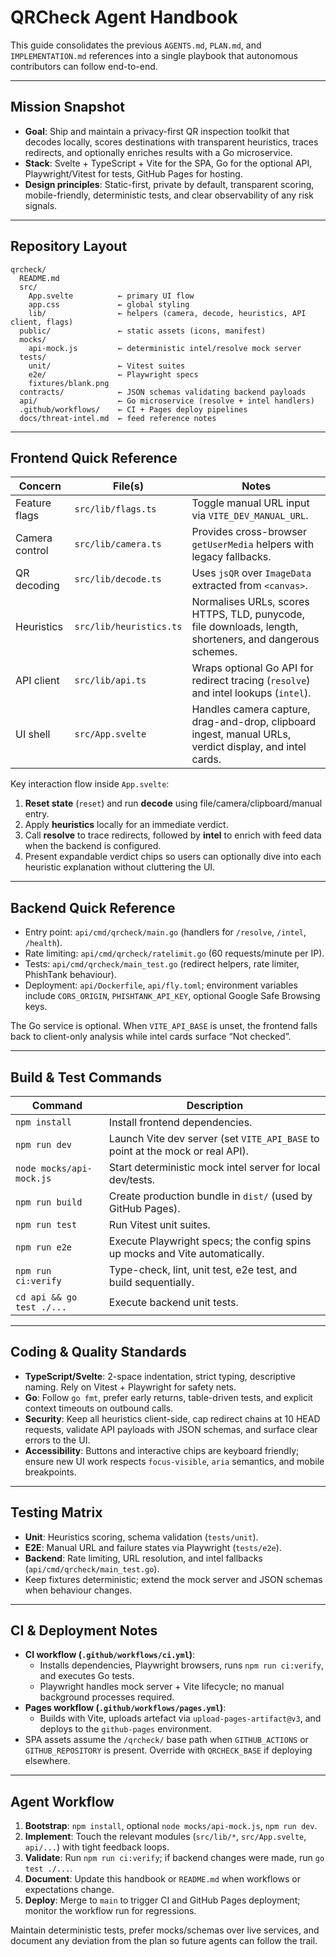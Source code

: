 # QRCheck Agent Handbook

This guide consolidates the previous `AGENTS.md`, `PLAN.md`, and `IMPLEMENTATION.md` references into a single playbook that autonomous contributors can follow end-to-end.

---

## Mission Snapshot

- **Goal**: Ship and maintain a privacy-first QR inspection toolkit that decodes locally, scores destinations with transparent heuristics, traces redirects, and optionally enriches results with a Go microservice.
- **Stack**: Svelte + TypeScript + Vite for the SPA, Go for the optional API, Playwright/Vitest for tests, GitHub Pages for hosting.
- **Design principles**: Static-first, private by default, transparent scoring, mobile-friendly, deterministic tests, and clear observability of any risk signals.

---

## Repository Layout

```
qrcheck/
  README.md
  src/
    App.svelte          ← primary UI flow
    app.css             ← global styling
    lib/                ← helpers (camera, decode, heuristics, API client, flags)
  public/               ← static assets (icons, manifest)
  mocks/
    api-mock.js         ← deterministic intel/resolve mock server
  tests/
    unit/               ← Vitest suites
    e2e/                ← Playwright specs
    fixtures/blank.png
  contracts/            ← JSON schemas validating backend payloads
  api/                  ← Go microservice (resolve + intel handlers)
  .github/workflows/    ← CI + Pages deploy pipelines
  docs/threat-intel.md  ← feed reference notes
```

---

## Frontend Quick Reference

| Concern | File(s) | Notes |
| --- | --- | --- |
| Feature flags | `src/lib/flags.ts` | Toggle manual URL input via `VITE_DEV_MANUAL_URL`. |
| Camera control | `src/lib/camera.ts` | Provides cross-browser `getUserMedia` helpers with legacy fallbacks. |
| QR decoding | `src/lib/decode.ts` | Uses `jsQR` over `ImageData` extracted from `<canvas>`. |
| Heuristics | `src/lib/heuristics.ts` | Normalises URLs, scores HTTPS, TLD, punycode, file downloads, length, shorteners, and dangerous schemes. |
| API client | `src/lib/api.ts` | Wraps optional Go API for redirect tracing (`resolve`) and intel lookups (`intel`). |
| UI shell | `src/App.svelte` | Handles camera capture, drag-and-drop, clipboard ingest, manual URLs, verdict display, and intel cards. |

Key interaction flow inside `App.svelte`:
1. **Reset state** (`reset`) and run **decode** using file/camera/clipboard/manual entry.
2. Apply **heuristics** locally for an immediate verdict.
3. Call **resolve** to trace redirects, followed by **intel** to enrich with feed data when the backend is configured.
4. Present expandable verdict chips so users can optionally dive into each heuristic explanation without cluttering the UI.

---

## Backend Quick Reference

- Entry point: `api/cmd/qrcheck/main.go` (handlers for `/resolve`, `/intel`, `/health`).
- Rate limiting: `api/cmd/qrcheck/ratelimit.go` (60 requests/minute per IP).
- Tests: `api/cmd/qrcheck/main_test.go` (redirect helpers, rate limiter, PhishTank behaviour).
- Deployment: `api/Dockerfile`, `api/fly.toml`; environment variables include `CORS_ORIGIN`, `PHISHTANK_API_KEY`, optional Google Safe Browsing keys.

The Go service is optional. When `VITE_API_BASE` is unset, the frontend falls back to client-only analysis while intel cards surface “Not checked”.

---

## Build & Test Commands

| Command | Description |
| --- | --- |
| `npm install` | Install frontend dependencies. |
| `npm run dev` | Launch Vite dev server (set `VITE_API_BASE` to point at the mock or real API). |
| `node mocks/api-mock.js` | Start deterministic mock intel server for local dev/tests. |
| `npm run build` | Create production bundle in `dist/` (used by GitHub Pages). |
| `npm run test` | Run Vitest unit suites. |
| `npm run e2e` | Execute Playwright specs; the config spins up mocks and Vite automatically. |
| `npm run ci:verify` | Type-check, lint, unit test, e2e test, and build sequentially. |
| `cd api && go test ./...` | Execute backend unit tests. |

---

## Coding & Quality Standards

- **TypeScript/Svelte**: 2-space indentation, strict typing, descriptive naming. Rely on Vitest + Playwright for safety nets.
- **Go**: Follow `go fmt`, prefer early returns, table-driven tests, and explicit context timeouts on outbound calls.
- **Security**: Keep all heuristics client-side, cap redirect chains at 10 HEAD requests, validate API payloads with JSON schemas, and surface clear errors to the UI.
- **Accessibility**: Buttons and interactive chips are keyboard friendly; ensure new UI work respects `focus-visible`, `aria` semantics, and mobile breakpoints.

---

## Testing Matrix

- **Unit**: Heuristics scoring, schema validation (`tests/unit`).
- **E2E**: Manual URL and failure states via Playwright (`tests/e2e`).
- **Backend**: Rate limiting, URL resolution, and intel fallbacks (`api/cmd/qrcheck/main_test.go`).
- Keep fixtures deterministic; extend the mock server and JSON schemas when behaviour changes.

---

## CI & Deployment Notes

- **CI workflow (`.github/workflows/ci.yml`)**:
  - Installs dependencies, Playwright browsers, runs `npm run ci:verify`, and executes Go tests.
  - Playwright handles mock server + Vite lifecycle; no manual background processes required.
- **Pages workflow (`.github/workflows/pages.yml`)**:
  - Builds with Vite, uploads artefact via `upload-pages-artifact@v3`, and deploys to the `github-pages` environment.
- SPA assets assume the `/qrcheck/` base path when `GITHUB_ACTIONS` or `GITHUB_REPOSITORY` is present. Override with `QRCHECK_BASE` if deploying elsewhere.

---

## Agent Workflow

1. **Bootstrap**: `npm install`, optional `node mocks/api-mock.js`, `npm run dev`.
2. **Implement**: Touch the relevant modules (`src/lib/*`, `src/App.svelte`, `api/...`) with tight feedback loops.
3. **Validate**: Run `npm run ci:verify`; if backend changes were made, run `go test ./...`.
4. **Document**: Update this handbook or `README.md` when workflows or expectations change.
5. **Deploy**: Merge to `main` to trigger CI and GitHub Pages deployment; monitor the workflow run for regressions.

Maintain deterministic tests, prefer mocks/schemas over live services, and document any deviation from the plan so future agents can follow the trail.
